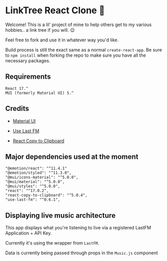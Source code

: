 # LinkTree React Clone :taco:

Welcome! This is a lil' project of mine to help others get to my various hobbies.. a link tree if you will. :wink: 

Feel free to fork and use it in whatever way you'd like. 

Build process is still the exact same as a normal `create-react-app`. Be sure to `npm install` when forking the repo to make sure you have all the necessary packages. 

## Requirements

    React 17.^
    MUI (formerly Material UI) 5.^

## Credits

- [Material UI](https://github.com/mui-org/material-ui)

- [Use Last FM](https://github.com/alii/use-last-fm)

- [React Copy to Clipboard](https://github.com/nkbt/react-copy-to-clipboard)

## Major dependencies used at the moment

    "@emotion/react": "^11.4.1" 
    "@emotion/styled": "^11.3.0",
    "@mui/icons-material": "^5.0.0",
    "@mui/material": "^5.0.0",
    "@mui/styles": "^5.0.0",
    "react": "^17.0.2",
    "react-copy-to-clipboard": "^5.0.4",
    "use-last-fm": "^0.6.1",

## Displaying live music architecture

This app displays what you're listening to live via a registered LastFM Application + API Key. 

Currently it's using the wrapper from `LastFM`. 

Data is currently being passed through props in the `Music.js` component